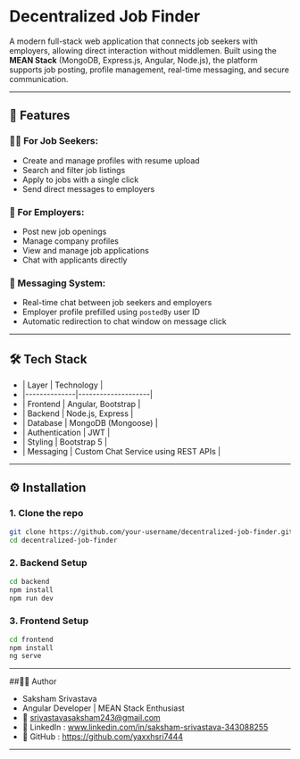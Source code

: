 # Decentralized Job Finder

A modern full-stack web application that connects job seekers with employers, allowing direct interaction without middlemen. Built using the **MEAN Stack** (MongoDB, Express.js, Angular, Node.js), the platform supports job posting, profile management, real-time messaging, and secure communication.

---

## 🚀 Features

### 👩‍💼 For Job Seekers:
- Create and manage profiles with resume upload
- Search and filter job listings
- Apply to jobs with a single click
- Send direct messages to employers

### 🏢 For Employers:
- Post new job openings
- Manage company profiles
- View and manage job applications
- Chat with applicants directly

### 💬 Messaging System:
- Real-time chat between job seekers and employers
- Employer profile prefilled using `postedBy` user ID
- Automatic redirection to chat window on message click

---

## 🛠️ Tech Stack

- | Layer        | Technology         |
- |--------------|--------------------|
- | Frontend     | Angular, Bootstrap |
- | Backend      | Node.js, Express   |
- | Database     | MongoDB (Mongoose) |
- | Authentication | JWT               |
- | Styling      | Bootstrap 5        |
- | Messaging    | Custom Chat Service using REST APIs |

---

## ⚙️ Installation

### 1. Clone the repo
```bash
git clone https://github.com/your-username/decentralized-job-finder.git
cd decentralized-job-finder
```
### 2. Backend Setup 
```bash
cd backend
npm install
npm run dev
```
### 3. Frontend Setup 
```bash
cd frontend
npm install
ng serve
```
---

##🧑‍💻 Author
- Saksham Srivastava
- Angular Developer | MEAN Stack Enthusiast
- 📧 srivastavasaksham243@gmail.com
- 🔗 LinkedIn : www.linkedin.com/in/saksham-srivastava-343088255
- 🐙 GitHub : https://github.com/yaxxhsri7444

---
